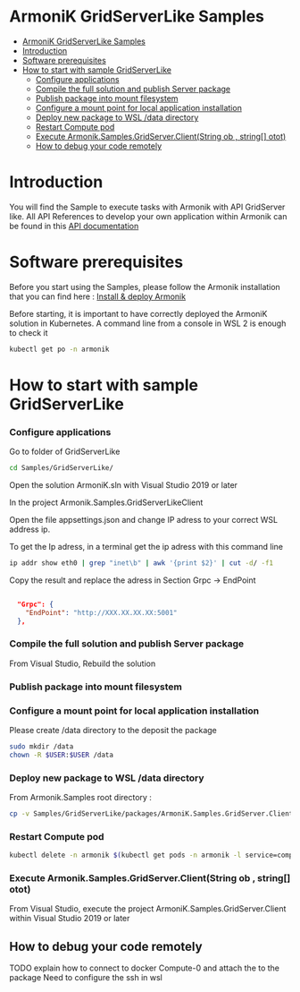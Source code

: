 # ArmoniK GridServerLike Samples
- [ArmoniK GridServerLike Samples](#armonik-gridserverlike-samples)
- [Introduction <a name="introduction"></a>](#introduction-)
- [Software prerequisites <a name="software-prerequisites"></a>](#software-prerequisites-)
- [How to start with sample GridServerLike](#how-to-start-with-sample-gridserverlike)
    - [Configure applications](#configure-applications)
    - [Compile the full solution and publish Server package](#compile-the-full-solution-and-publish-server-package)
    - [Publish package into mount filesystem](#publish-package-into-mount-filesystem)
    - [Configure a mount point for local application installation](#configure-a-mount-point-for-local-application-installation)
    - [Deploy new package to WSL /data directory](#deploy-new-package-to-wsl-data-directory)
    - [Restart Compute pod](#restart-compute-pod)
    - [Execute Armonik.Samples.GridServer.Client(String ob , string[] otot)](#execute-armoniksamplesgridserverclientstring-ob--string-otot)
  - [How to debug your code remotely](#how-to-debug-your-code-remotely)

# Introduction <a name="introduction"></a>

You will find the Sample to execute tasks with Armonik with API GridServer like.
All API References to develop your own application within Armonik can be found in this [API documentation](Documentation/Home.md)

# Software prerequisites <a name="software-prerequisites"></a>

Before you start using the Samples, please follow the Armonik installation that you can find here :
[Install & deploy Armonik](https://github.com/aneoconsulting/armonik/blob/main/infrastructure/README.md)

Before starting, it is important to have correctly deployed the ArmoniK solution in Kubernetes. A command line from a console in WSL 2 is enough to check it
```bash
kubectl get po -n armonik
```

# How to start with sample GridServerLike


### Configure applications
Go to folder of GridServerLike
```bash
cd Samples/GridServerLike/
```
Open the solution ArmoniK.sln with Visual Studio 2019 or later

In the project Armonik.Samples.GridServerLikeClient

Open the file appsettings.json and change IP adress to your correct WSL address ip.

To get the Ip adress, in a terminal get the ip adress with this command line

```bash
ip addr show eth0 | grep "inet\b" | awk '{print $2}' | cut -d/ -f1
```

Copy the result and replace the adress in Section Grpc -> EndPoint

```json

  "Grpc": {
    "EndPoint": "http://XXX.XX.XX.XX:5001"
  },
```

### Compile the full solution and publish Server package

From Visual Studio, Rebuild the solution


### Publish package into mount filesystem

### Configure a mount point for local application installation

Please create /data directory to the deposit the package

```bash
sudo mkdir /data
chown -R $USER:$USER /data
```

### Deploy new package to WSL /data directory

From Armonik.Samples root directory :

```bash
cp -v Samples/GridServerLike/packages/ArmoniK.Samples.GridServer.Client-v1.0.0.zip /data/
```

### Restart Compute pod

```bash
kubectl delete -n armonik $(kubectl get pods -n armonik -l service=compute-plane --no-headers=true -o name)
```

### Execute Armonik.Samples.GridServer.Client(String ob , string[] otot)

From Visual Studio, execute the project ArmoniK.Samples.GridServer.Client within Visual Studio 2019 or later

## How to debug your code remotely

TODO explain how to connect to docker Compute-0 and attach the to the package
Need to configure the ssh in wsl
